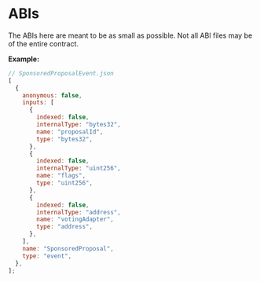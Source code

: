 # ABIs

The ABIs here are meant to be as small as possible. Not all ABI files may be of the entire contract.

**Example:**

```js
// SponsoredProposalEvent.json
[
  {
    anonymous: false,
    inputs: [
      {
        indexed: false,
        internalType: "bytes32",
        name: "proposalId",
        type: "bytes32",
      },
      {
        indexed: false,
        internalType: "uint256",
        name: "flags",
        type: "uint256",
      },
      {
        indexed: false,
        internalType: "address",
        name: "votingAdapter",
        type: "address",
      },
    ],
    name: "SponsoredProposal",
    type: "event",
  },
];
```
